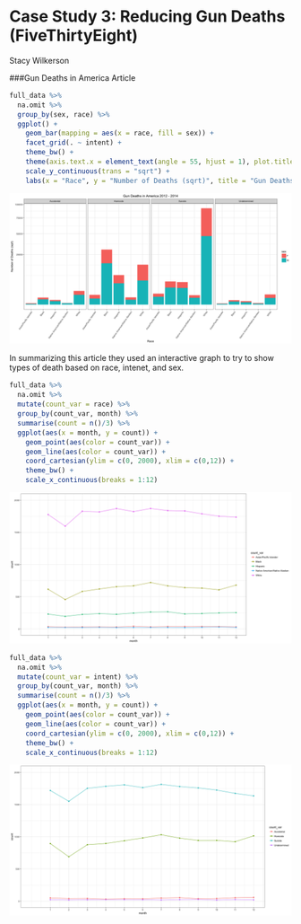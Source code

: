 # Case Study 3: Reducing Gun Deaths (FiveThirtyEight)
Stacy Wilkerson  



###Gun Deaths in America Article  


```r
full_data %>% 
  na.omit %>%
  group_by(sex, race) %>%
  ggplot() +
    geom_bar(mapping = aes(x = race, fill = sex)) +
    facet_grid(. ~ intent) +
    theme_bw() +
    theme(axis.text.x = element_text(angle = 55, hjust = 1), plot.title = element_text(hjust = 0.5)) +
    scale_y_continuous(trans = "sqrt") +
    labs(x = "Race", y = "Number of Deaths (sqrt)", title = "Gun Deaths in America 2012 - 2014")
```

![](CaseStudy3_files/figure-html/unnamed-chunk-1-1.png)<!-- -->

In summarizing this article they used an interactive graph to try to show types of death based on race, intenet, and sex. 




```r
full_data %>%
  na.omit %>%
  mutate(count_var = race) %>%
  group_by(count_var, month) %>%
  summarise(count = n()/3) %>%
  ggplot(aes(x = month, y = count)) +
    geom_point(aes(color = count_var)) +
    geom_line(aes(color = count_var)) +
    coord_cartesian(ylim = c(0, 2000), xlim = c(0,12)) +
    theme_bw() +
    scale_x_continuous(breaks = 1:12)
```

![](CaseStudy3_files/figure-html/unnamed-chunk-2-1.png)<!-- -->




```r
full_data %>%
  na.omit %>%
  mutate(count_var = intent) %>%
  group_by(count_var, month) %>%
  summarise(count = n()/3) %>%
  ggplot(aes(x = month, y = count)) +
    geom_point(aes(color = count_var)) +
    geom_line(aes(color = count_var)) +
    coord_cartesian(ylim = c(0, 2000), xlim = c(0,12)) +
    theme_bw() +
    scale_x_continuous(breaks = 1:12)
```

![](CaseStudy3_files/figure-html/unnamed-chunk-3-1.png)<!-- -->






